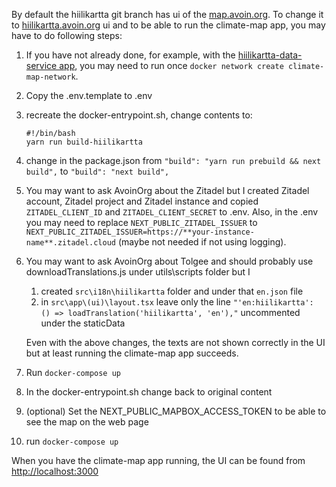 
By default the hiilikartta git branch has ui of the [map.avoin.org](https://map.avoin.org). To change it to [hiilikartta.avoin.org](https://hiilikartta.avoin.org) ui and to be able to run the climate-map app, you may have to do following steps:

1. If you have not already done, for example, with the [hiilikartta-data-service app](https://github.com/AvoinOrg/hiilikartta-data-service), you may need to run once `docker network create climate-map-network`.
2. Copy the .env.template to .env
3. recreate the docker-entrypoint.sh, change contents to:
    ```
    #!/bin/bash
    yarn run build-hiilikartta
    ```
4. change in the package.json
    from `"build": "yarn run prebuild && next build",`
    to `"build": "next build",`
5. You may want to ask AvoinOrg about the Zitadel but I created Zitadel account, Zitadel project and Zitadel instance and copied `ZITADEL_CLIENT_ID` and `ZITADEL_CLIENT_SECRET` to .env. Also, in the .env you may need to replace `NEXT_PUBLIC_ZITADEL_ISSUER` to `NEXT_PUBLIC_ZITADEL_ISSUER=https://**your-instance-name**.zitadel.cloud` (maybe not needed if not using logging).
6. You may want to ask AvoinOrg about Tolgee and should probably use downloadTranslations.js under utils\scripts folder but I
    1. created `src\i18n\hiilikartta` folder and under that `en.json` file
    2. in `src\app\(ui)\layout.tsx` leave only the line `"'en:hiilikartta': () => loadTranslation('hiilikartta', 'en'),"` uncommented under the staticData
    
    Even with the above changes, the texts are not shown correctly in the UI but at least running the climate-map app succeeds.
7. Run `docker-compose up`
8. In the docker-entrypoint.sh change back to original content 
9. (optional) Set the NEXT_PUBLIC_MAPBOX_ACCESS_TOKEN to be able to see the map on the web page
10. run `docker-compose up`


When you have the climate-map app running, the UI can be found from [http://localhost:3000](http://localhost:3000)